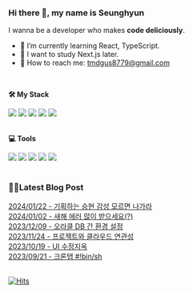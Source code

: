 ### Hi there 👋, my name is Seunghyun <br>
I wanna be a developer who makes <b>code deliciously</b>.

- 🌱 I’m currently learning React, TypeScript.
- 💭 I want to study Next.js later.
- 📩 How to reach me: tmdgus8779@gmail.com
<br>

**🛠️ My Stack**  
<div>
  <img src="https://img.shields.io/badge/JavaScript-F7DF1E?style=for-the-badge&logo=JavaScript&logoColor=white">
  <img src="https://img.shields.io/badge/Python-3776AB?style=for-the-badge&logo=Python&logoColor=white">
  <img src="https://img.shields.io/badge/React-20232A?style=for-the-badge&logo=React&logoColor=61DAFB">
  <img src="https://img.shields.io/badge/Flask-000000?style=for-the-badge&logo=Flask&logoColor=white">
  <img src="https://img.shields.io/badge/MariaDB-003545?style=for-the-badge&logo=MariaDB&logoColor=white">
</div>
<br>

**💻 Tools**

<div>
  <img src="https://img.shields.io/badge/Visual Studio Code-007ACC?style=for-the-badge&logo=Visual Studio Code&logoColor=white">
  <img src="https://img.shields.io/badge/Vim-019733?style=for-the-badge&logo=Vim&logoColor=white">
  <img src="https://img.shields.io/badge/Ubuntu-E95420?style=for-the-badge&logo=Ubuntu&logoColor=white">
  <img src="https://img.shields.io/badge/git-F05032?style=for-the-badge&logo=git&logoColor=white">
  <img src="https://img.shields.io/badge/GitHub-181717?style=for-the-badge&logo=GitHub&logoColor=white">
</div>
<br>

### ✍🏻Latest Blog Post

[2024/01/22 - 기획하는 승현 감성 모르면 나가라](https://kmseunh.github.io/post/2024-01-22-experience-project-planning/) <br/>
[2024/01/02 - 새해 에러 많이 받으세요(?)](https://kmseunh.github.io/post/2024-01-02-date-issue-as-the-year-changes/) <br/>
[2023/12/09 - 오라클 DB 간 환경 설정](https://kmseunh.github.io/post/2023-12-09-deliver-oracle-database-data-in-different-environments/) <br/>
[2023/11/24 - 프로젝트와 클라우드 연관성](https://kmseunh.github.io/post/2023-11-24-how-projects-relate-to-the-cloud/) <br/>
[2023/10/19 - UI 수정지옥](https://kmseunh.github.io/post/2023-10-19-endless-requests-for-ui-modification/) <br/>
[2023/09/21 - 크론탭 #!bin/sh](https://kmseunh.github.io/post/2023-09-21-clone-tab-and-shell-scripts/) <br/>
<br>

[![Hits](https://hits.seeyoufarm.com/api/count/incr/badge.svg?url=https%3A%2F%2Fgithub.com%2FimseunghyunK&count_bg=%23CEB0BB&title_bg=%23555555&icon=&icon_color=%23E7E7E7&title=hits&edge_flat=false)](https://hits.seeyoufarm.com)
